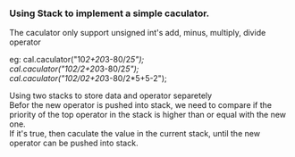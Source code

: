 ### Using Stack to implement a simple caculator.

The caculator only support unsigned int's add, minus, multiply, divide operator

eg: cal.caculator("10*2+20*3-80/2*5");  
    cal.caculator("102/2+20*3-80/2*5");  
    cal.caculator("102/02+20*3-80/2*5+5-2");  

Using two stacks to store data and operator separetely  
Befor the new operator is pushed into stack, we need to compare if the priority of the top operator in the stack is higher than or equal with the new one.  
If it's true, then caculate the value in the current stack, until the new operator can be pushed into stack.   
